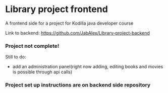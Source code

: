 # Library project frontend
A frontend side for a project for Kodilla java developer course

Link to backend: https://github.com/JabAlex/Library-project-backend

### Project not complete!
Still to do:
- add an administration panel(right now adding, editing books and movies is possible through api calls)

### Project set up instructions are on backend side repository